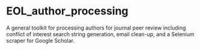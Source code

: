 # EOL_author_processing
A general toolkit for processing authors for journal peer review including conflict of interest search string generation, email clean-up, and a Selenium scraper for Google Scholar.
